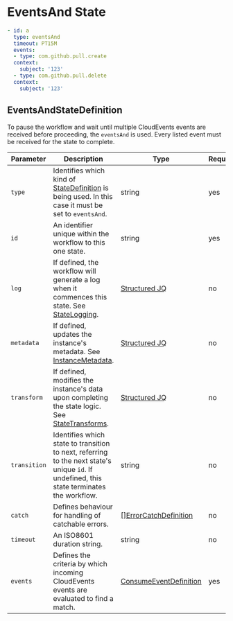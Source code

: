 # EventsAnd State 

```yaml
- id: a
  type: eventsAnd
  timeout: PT15M
  events:
  - type: com.github.pull.create
  context:
    subject: '123'
  - type: com.github.pull.delete
  context:
    subject: '123'
```

## EventsAndStateDefinition 

To pause the workflow and wait until multiple CloudEvents events are received before proceeding, the `eventsAnd` is used. Every listed event must be received for the state to complete.

| Parameter | Description | Type | Required |
| --- | --- | --- | --- |
| `type` | Identifies which kind of [StateDefinition](./states.md) is being used. In this case it must be set to `eventsAnd`. | string | yes | 
| `id` | An identifier unique within the workflow to this one state. | string | yes |
| `log` | If defined, the workflow will generate a log when it commences this state. See [StateLogging](./logging.md). | [Structured JQ](../instance-data/structured-jx.md) | no |
| `metadata` | If defined, updates the instance's metadata. See [InstanceMetadata](./metadata.md). | [Structured JQ](../instance-data/structured-jx.md) | no |
| `transform` | If defined, modifies the instance's data upon completing the state logic. See [StateTransforms](../instance-data/transforms.md). | [Structured JQ](../instance-data/structured-jx.md) | no |
| `transition` | Identifies which state to transition to next, referring to the next state's unique `id`. If undefined, this state terminates the workflow. | string | no |
| `catch` | Defines behaviour for handling of catchable errors.  | [[]ErrorCatchDefinition](./errors.md) | no |
| `timeout` | An ISO8601 duration string. | string | no |
| `events` | Defines the criteria by which incoming CloudEvents events are evaluated to find a match. | [ConsumeEventDefinition](./consume-event.md#ConsumeEventDefinition) | yes |

